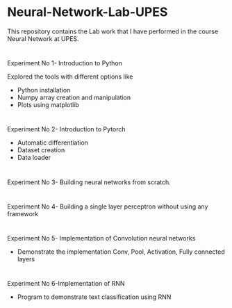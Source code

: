 # Neural-Network-Lab-UPES

This repository contains the Lab work that I have performed in the course Neural Network at UPES.

#

Experiment No 1- Introduction to Python <br>

Explored the tools with different options like <br>
- Python installation <br>
- Numpy array creation and manipulation<br>
- Plots using matplotlib<br>

#

Experiment No 2- Introduction to Pytorch<br>
- Automatic differentiation
- Dataset creation
- Data loader

#

Experiment No 3- Building neural networks from scratch.

#

Experiment No 4- Building a single layer perceptron without using any framework

#

Experiment No 5- Implementation of Convolution neural networks <br>
- Demonstrate the implementation Conv, Pool, Activation, Fully connected layers

#

Experiment No 6-Implementation of RNN
- Program to demonstrate text classification using RNN

#
